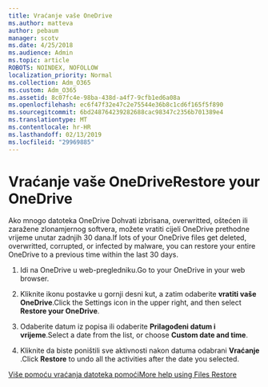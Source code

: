 ```yaml
---
title: Vraćanje vaše OneDrive
ms.author: matteva
author: pebaum
manager: scotv
ms.date: 4/25/2018
ms.audience: Admin
ms.topic: article
ROBOTS: NOINDEX, NOFOLLOW
localization_priority: Normal
ms.collection: Adm_O365
ms.custom: Adm_O365
ms.assetid: 8c07fc4e-98ba-438d-a4f7-9cfb1ed6a08a
ms.openlocfilehash: ec6f47f32e47c2e75544e36b8c1cd6f165f5f890
ms.sourcegitcommit: 6bd248764239282688cac98347c2356b701389e4
ms.translationtype: MT
ms.contentlocale: hr-HR
ms.lasthandoff: 02/13/2019
ms.locfileid: "29969885"
---
```

# <a name="restore-your-onedrive"></a><span data-ttu-id="ca3b8-102">Vraćanje vaše OneDrive</span><span class="sxs-lookup"><span data-stu-id="ca3b8-102">Restore your OneDrive</span></span>

<span data-ttu-id="ca3b8-103">Ako mnogo datoteka OneDrive Dohvati izbrisana, overwritted, oštećen ili zaražene zlonamjernog softvera, možete vratiti cijeli OneDrive prethodne vrijeme unutar zadnjih 30 dana.</span><span class="sxs-lookup"><span data-stu-id="ca3b8-103">If lots of your OneDrive files get deleted, overwritted, corrupted, or infected by malware, you can restore your entire OneDrive to a previous time within the last 30 days.</span></span>
  
1. <span data-ttu-id="ca3b8-104">Idi na OneDrive u web-pregledniku.</span><span class="sxs-lookup"><span data-stu-id="ca3b8-104">Go to your OneDrive in your web browser.</span></span>
    
2. <span data-ttu-id="ca3b8-105">Kliknite ikonu postavke u gornji desni kut, a zatim odaberite **vratiti vaše OneDrive**.</span><span class="sxs-lookup"><span data-stu-id="ca3b8-105">Click the Settings icon in the upper right, and then select **Restore your OneDrive**.</span></span>
    
3. <span data-ttu-id="ca3b8-106">Odaberite datum iz popisa ili odaberite **Prilagođeni datum i vrijeme**.</span><span class="sxs-lookup"><span data-stu-id="ca3b8-106">Select a date from the list, or choose **Custom date and time**.</span></span>
    
4. <span data-ttu-id="ca3b8-107">Kliknite da biste poništili sve aktivnosti nakon datuma odabrani **Vraćanje** .</span><span class="sxs-lookup"><span data-stu-id="ca3b8-107">Click **Restore** to undo all the activities after the date you selected.</span></span> 
    
[<span data-ttu-id="ca3b8-108">Više pomoću vraćanja datoteka pomoći</span><span class="sxs-lookup"><span data-stu-id="ca3b8-108">More help using Files Restore</span></span>](https://go.microsoft.com/fwlink/?linkid=872874)
  

